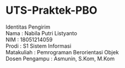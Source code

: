 # UTS-Praktek-PBO
Identitas Pengirim<br/>
Nama            : Nabila Putri Listyanto<br/>
NIM             : 18051214059<br/>
Prodi           : S1 Sistem Informasi<br/>
Matakuliah      : Pemrograman Berorientasi Objek<br/>
Dosen Pengampu  : Asmunin, S.Kom, M.Kom<br/>
